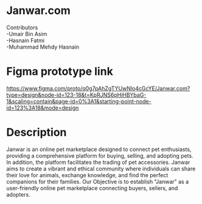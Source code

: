 # Janwar.com  
Contributors  
-Umair Bin Asim  
-Hasnain Fatmi  
-Muhammad Mehdy Hasnain  

# Figma prototype link
https://www.figma.com/proto/q0g7pAhZgTYUwNlo4cGcYE/Janwar.com?type=design&node-id=123-18&t=KpRJNS6pHiHBYbaG-1&scaling=contain&page-id=0%3A1&starting-point-node-id=123%3A18&mode=design


# Description  
Janwar is an online pet marketplace designed to connect pet enthusiasts, providing a comprehensive platform for buying, selling, and adopting pets. In addition, the platform facilitates the trading of pet accessories. Janwar aims to create a vibrant and ethical community where individuals can share their love for animals, exchange knowledge, and find the perfect companions for their families. Our Objective is to establish "Janwar" as a user-friendly online pet marketplace connecting buyers, sellers, and adopters.
